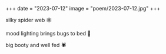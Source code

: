 +++
date = "2023-07-12"
image = "poem/2023-07-12.jpg"
+++

silky spider web 🕸️

mood lighting brings bugs to bed 🏮

big booty and well fed 🕷️
